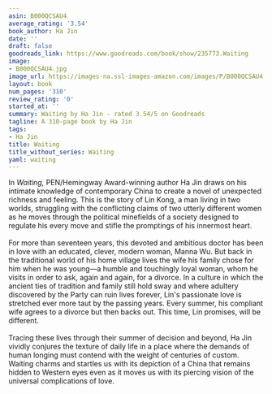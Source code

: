```yaml
---
asin: B000QCSAU4
average_rating: '3.54'
book_author: Ha Jin
date: ''
draft: false
goodreads_link: https://www.goodreads.com/book/show/235773.Waiting
image:
- B000QCSAU4.jpg
image_url: https://images-na.ssl-images-amazon.com/images/P/B000QCSAU4.01._SCLZZZZZZZ.jpg
layout: book
num_pages: '310'
review_rating: '0'
started_at: ''
summary: Waiting by Ha Jin - rated 3.54/5 on Goodreads
tagline: A 310-page book by Ha Jin
tags:
- Ha Jin
title: Waiting
title_without_series: Waiting
yaml: waiting
---
```


In <i>Waiting,</i> PEN/Hemingway Award-winning author Ha Jin draws on his intimate knowledge of contemporary China to create a novel of unexpected richness and feeling. This is the story of Lin Kong, a man living in two worlds, struggling with the conflicting claims of two utterly different women as he moves through the political minefields of a society designed to regulate his every move and stifle the promptings of his innermost heart. <br /><br />For more than seventeen years, this devoted and ambitious doctor has been in love with an educated, clever, modern woman, Manna Wu. But back in the traditional world of his home village lives the wife his family chose for him when he was young—a humble and touchingly loyal woman, whom he visits in order to ask, again and again, for a divorce. In a culture in which the ancient ties of tradition and family still hold sway and where adultery discovered by the Party can ruin lives forever, Lin's passionate love is stretched ever more taut by the passing years. Every summer, his compliant wife agrees to a divorce but then backs out. This time, Lin promises, will be different. <br /><br />Tracing these lives through their summer of decision and beyond, Ha Jin vividly conjures the texture of daily life in a place where the demands of human longing must contend with the weight of centuries of custom. Waiting charms and startles us with its depiction of a China that remains hidden to Western eyes even as it moves us with its piercing vision of the universal complications of love.